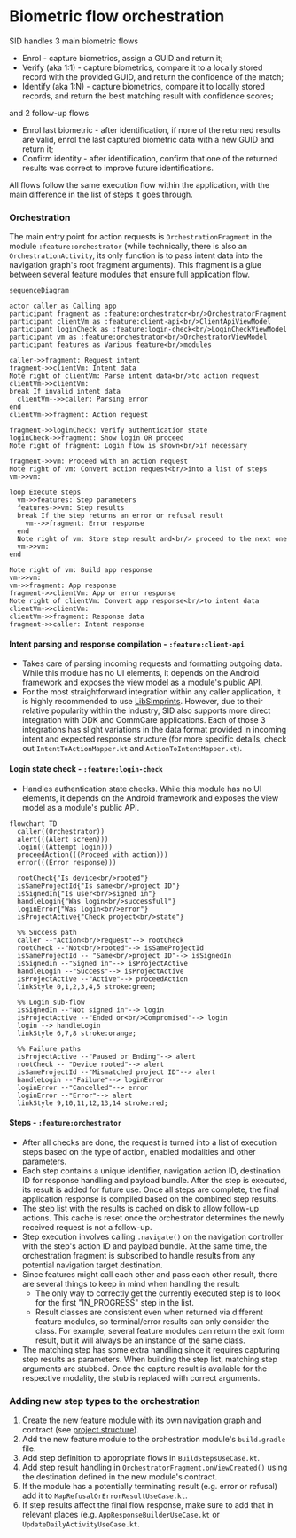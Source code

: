 # Biometric flow orchestration

SID handles 3 main biometric flows

* Enrol - capture biometrics, assign a GUID and return it;
* Verify (aka 1:1) - capture biometrics, compare it to a locally stored record with the provided GUID, and return the confidence of the match;
* Identify (aka 1:N) - capture biometrics, compare it to locally stored records, and return the best matching result with confidence scores;

and 2 follow-up flows

* Enrol last biometric - after identification, if none of the returned results are valid, enrol the last captured biometric data with a new GUID and return it;
* Confirm identity - after identification, confirm that one of the returned results was correct to improve future identifications.

All flows follow the same execution flow within the application, with the main difference in the list of steps it goes through.

### Orchestration

The main entry point for action requests is `OrchestrationFragment` in the module `:feature:orchestrator` (while technically, there is also an `OrchestrationActivity`, its only function is to pass intent data into the navigation graph's root fragment arguments). This fragment is a glue between several feature modules that ensure full application flow.

```mermaid
sequenceDiagram

actor caller as Calling app
participant fragment as :feature:orchestrator<br/>OrchestratorFragment
participant clientVm as :feature:client-api<br/>ClientApiViewModel
participant loginCheck as :feature:login-check<br/>LoginCheckViewModel
participant vm as :feature:orchestrator<br/>OrchestratorViewModel
participant features as Various feature<br/>modules

caller->>fragment: Request intent
fragment->>clientVm: Intent data
Note right of clientVm: Parse intent data<br/>to action request
clientVm->>clientVm: 
break If invalid intent data
  clientVm-->>caller: Parsing error
end
clientVm->>fragment: Action request

fragment->>loginCheck: Verify authentication state 
loginCheck->>fragment: Show login OR proceed
Note right of fragment: Login flow is shown<br/>if necessary

fragment->>vm: Proceed with an action request
Note right of vm: Convert action request<br/>into a list of steps
vm->>vm: 

loop Execute steps
  vm->>features: Step parameters
  features->>vm: Step results 
  break If the step returns an error or refusal result
    vm-->>fragment: Error response
  end
  Note right of vm: Store step result and<br/> proceed to the next one
  vm->>vm: 
end

Note right of vm: Build app response 
vm->>vm: 
vm->>fragment: App response
fragment->>clientVm: App or error response
Note right of clientVm: Convert app response<br/>to intent data
clientVm->>clientVm: 
clientVm->>fragment: Response data
fragment->>caller: Intent response

```

#### Intent parsing and response compilation - `:feature:client-api`

* Takes care of parsing incoming requests and formatting outgoing data. While this module has no UI elements, it depends on the Android framework and exposes the view model as a module's public API.
* For the most straightforward integration within any caller application, it is highly recommended to use [LibSimprints](https://github.com/Simprints/LibSimprints). However, due to their relative popularity within the industry, SID also supports more direct integration with ODK and CommCare applications. Each of those 3 integrations has slight variations in the data format provided in incoming intent and expected response structure (for more specific details, check out `IntentToActionMapper.kt` and `ActionToIntentMapper.kt`).

#### Login state check - `:feature:login-check`

* Handles authentication state checks. While this module has no UI elements, it depends on the Android framework and exposes the view model as a module's public API.

```mermaid
flowchart TD
  caller((Orchestrator))
  alert(((Alert screen)))
  login(((Attempt login)))
  proceedAction(((Proceed with action)))
  error(((Error response)))

  rootCheck{"Is device<br/>rooted"}
  isSameProjectId{"Is same<br/>project ID"}
  isSignedIn{"Is user<br/>signed in"}
  handleLogin{"Was login<br/>successfull"}
  loginError{"Was login<br/>error"}
  isProjectActive{"Check project<br/>state"}

  %% Success path
  caller --"Action<br/>request"--> rootCheck
  rootCheck --"Not<br/>rooted"--> isSameProjectId
  isSameProjectId -- "Same<br/>project ID"--> isSignedIn
  isSignedIn --"Signed in"--> isProjectActive
  handleLogin --"Success"--> isProjectActive
  isProjectActive --"Active"--> proceedAction
  linkStyle 0,1,2,3,4,5 stroke:green;
  
  %% Login sub-flow
  isSignedIn --"Not signed in"--> login
  isProjectActive --"Ended or<br/>Compromised"--> login
  login --> handleLogin
  linkStyle 6,7,8 stroke:orange;

  %% Failure paths
  isProjectActive --"Paused or Ending"--> alert  
  rootCheck -- "Device rooted"--> alert
  isSameProjectId --"Mismatched project ID"--> alert
  handleLogin --"Failure"--> loginError
  loginError --"Cancelled"--> error
  loginError --"Error"--> alert
  linkStyle 9,10,11,12,13,14 stroke:red;
```

#### Steps - `:feature:orchestrator`

* After all checks are done, the request is turned into a list of execution steps based on the type of action, enabled modalities and other parameters.
* Each step contains a unique identifier, navigation action ID, destination ID for response handling and payload bundle. After the step is executed, its result is added for future use. Once all steps are complete, the final application response is compiled based on the combined step results.&#x20;
* The step list with the results is cached on disk to allow follow-up actions. This cache is reset once the orchestrator determines the newly received request is not a follow-up.
* Step execution involves calling `.navigate()` on the navigation controller with the step's action ID and payload bundle. At the same time, the orchestration fragment is subscribed to handle results from any potential navigation target destination.&#x20;
* Since features might call each other and pass each other result, there are several things to keep in mind when handling the result:&#x20;
  * The only way to correctly get the currently executed step is to look for the first "IN\_PROGRESS" step in the list.
  * Result classes are consistent even when returned via different feature modules, so terminal/error results can only consider the class. For example, several feature modules can return the exit form result, but it will always be an instance of the same class.
* The matching step has some extra handling since it requires capturing step results as parameters. When building the step list, matching step arguments are stubbed. Once the capture result is available for the respective modality, the stub is replaced with correct arguments.

### Adding new step types to the orchestration

1. Create the new feature module with its own navigation graph and contract (see [project structure](project-structure.md#feature-modules)).
2. Add the new feature module to the orchestration module's `build.gradle` file.
3. Add step definition to appropriate flows in `BuildStepsUseCase.kt`.
4. Add step result handling in `OrchestratorFragment.onViewCreated()` using the destination defined in the new module's contract.
5. If the module has a potentially terminating result (e.g. error or refusal) add it to `MapRefusalOrErrorResultUseCase.kt`.
6. If step results affect the final flow response, make sure to add that in relevant places (e.g. `AppResponseBuilderUseCase.kt` or `UpdateDailyActivityUseCase.kt`.

